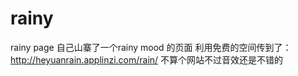 # rainy
rainy page
自己山寨了一个rainy mood 的页面
利用免费的空间传到了：http://heyuanrain.applinzi.com/rain/
不算个网站不过音效还是不错的

